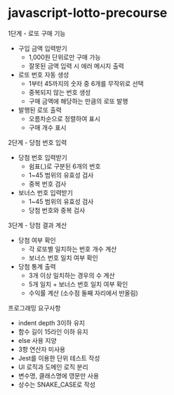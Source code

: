 # javascript-lotto-precourse

1단계 - 로또 구매 기능

- 구입 금액 입력받기
  - 1,000원 단위로만 구매 가능
  - 잘못된 금액 입력 시 에러 메시지 출력
- 로또 번호 자동 생성
  - 1부터 45까지의 숫자 중 6개를 무작위로 선택
  - 중복되지 않는 번호 생성
  - 구매 금액에 해당하는 만큼의 로또 발행
- 발행된 로또 출력
  - 오름차순으로 정렬하여 표시
  - 구매 개수 표시

2단계 - 당첨 번호 입력

- 당첨 번호 입력받기
  - 쉼표(,)로 구분된 6개의 번호
  - 1~45 범위의 유효성 검사
  - 중복 번호 검사
- 보너스 번호 입력받기
  - 1~45 범위의 유효성 검사
  - 당첨 번호와 중복 검사

3단계 - 당첨 결과 계산

- 당첨 여부 확인
  - 각 로또별 일치하는 번호 개수 계산
  - 보너스 번호 일치 여부 확인
- 당첨 통계 출력
  - 3개 이상 일치하는 경우의 수 계산
  - 5개 일치 + 보너스 번호 일치 여부 확인
  - 수익률 계산 (소수점 둘째 자리에서 반올림)

프로그래밍 요구사항

- indent depth 3이하 유지
- 함수 길이 15라인 이하 유지
- else 사용 지양
- 3항 연산자 미사용
- Jest를 이용한 단위 테스트 작성
- UI 로직과 도메인 로직 분리
- 변수명, 클래스명에 영문만 사용
- 상수는 SNAKE_CASE로 작성
